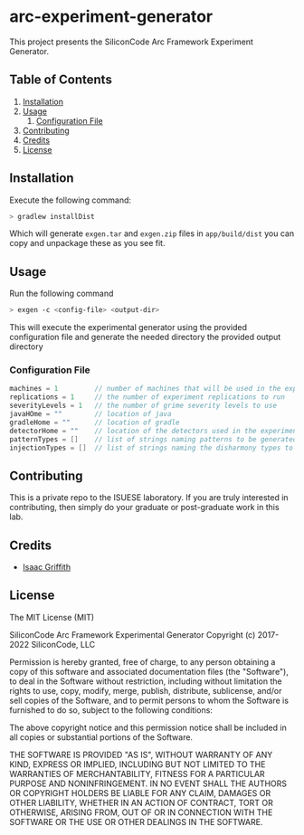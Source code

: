 # arc-experiment-generator

This project presents the SiliconCode Arc Framework Experiment Generator.

## Table of Contents

1. [Installation](#installation)
2. [Usage](#usage)
   1. [Configuration File](#configuration-file)
3. [Contributing](#contributing)
4. [Credits](#credits)
5. [License](#license)

## Installation

Execute the following command:

```bash
> gradlew installDist
````

Which will generate `exgen.tar` and `exgen.zip` files in `app/build/dist` you can copy and unpackage these as you see fit.

## Usage

Run the following command

```bash
> exgen -c <config-file> <output-dir>
```

This will execute the experimental generator using the provided configuration file and generate the needed directory
the provided output directory

### Configuration File

```groovy
machines = 1         // number of machines that will be used in the experiment
replications = 1     // the number of experiment replications to run
severityLevels = 1   // the number of grime severity levels to use
javaHOme = ""        // location of java
gradleHome = ""      // location of gradle
detectorHome = ""    // location of the detectors used in the experiment
patternTypes = []    // list of strings naming patterns to be generated
injectionTypes = []  // list of strings naming the disharmony types to be injected
```

## Contributing

This is a private repo to the ISUESE laboratory. If you are truly interested in contributing, then simply do your graduate
or post-graduate work in this lab.

## Credits

- [Isaac Griffith](https://github.com/grifisaa)

## License

The MIT License (MIT)

SiliconCode Arc Framework Experimental Generator
Copyright (c) 2017-2022 SiliconCode, LLC

Permission is hereby granted, free of charge, to any person obtaining a copy
of this software and associated documentation files (the "Software"), to deal
in the Software without restriction, including without limitation the rights
to use, copy, modify, merge, publish, distribute, sublicense, and/or sell
copies of the Software, and to permit persons to whom the Software is
furnished to do so, subject to the following conditions:

The above copyright notice and this permission notice shall be included in all
copies or substantial portions of the Software.

THE SOFTWARE IS PROVIDED "AS IS", WITHOUT WARRANTY OF ANY KIND, EXPRESS OR
IMPLIED, INCLUDING BUT NOT LIMITED TO THE WARRANTIES OF MERCHANTABILITY,
FITNESS FOR A PARTICULAR PURPOSE AND NONINFRINGEMENT. IN NO EVENT SHALL THE
AUTHORS OR COPYRIGHT HOLDERS BE LIABLE FOR ANY CLAIM, DAMAGES OR OTHER
LIABILITY, WHETHER IN AN ACTION OF CONTRACT, TORT OR OTHERWISE, ARISING FROM,
OUT OF OR IN CONNECTION WITH THE SOFTWARE OR THE USE OR OTHER DEALINGS IN THE
SOFTWARE.
